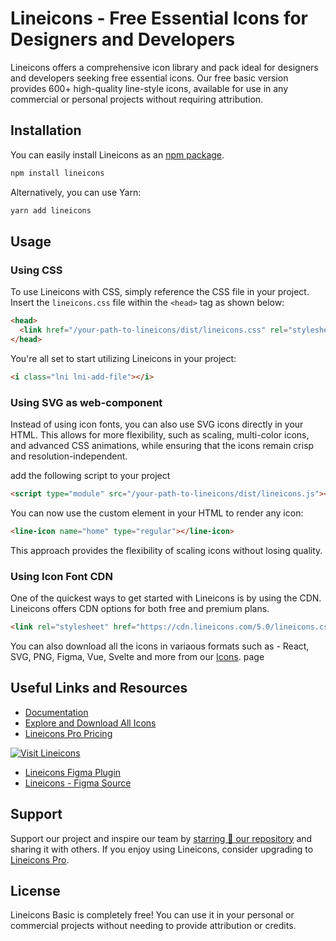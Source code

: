 # Lineicons - Free Essential Icons for Designers and Developers

Lineicons offers a comprehensive icon library and pack ideal for designers and developers seeking free essential icons. Our free basic version provides 600+ high-quality line-style icons, available for use in any commercial or personal projects without requiring attribution.

## Installation

You can easily install Lineicons as an [npm package](https://www.npmjs.com/package/lineicons).

```bash
npm install lineicons
```

Alternatively, you can use Yarn:

```bash
yarn add lineicons
```

## Usage

### Using CSS

To use Lineicons with CSS, simply reference the CSS file in your project. Insert the `lineicons.css` file within the `<head>` tag as shown below:

```html
<head>
  <link href="/your-path-to-lineicons/dist/lineicons.css" rel="stylesheet" />
</head>
```

You're all set to start utilizing Lineicons in your project:

```html
<i class="lni lni-add-file"></i>
```

### Using SVG as web-component

Instead of using icon fonts, you can also use SVG icons directly in your HTML. This allows for more flexibility, such as scaling, multi-color icons, and advanced CSS animations, while ensuring that the icons remain crisp and resolution-independent.

add the following script to your project

```html
<script type="module" src="/your-path-to-lineicons/dist/lineicons.js"></script>
```

You can now use the <svg-icon> custom element in your HTML to render any icon:

```html
<line-icon name="home" type="regular"></line-icon>
```

This approach provides the flexibility of scaling icons without losing quality.

### Using Icon Font CDN

One of the quickest ways to get started with Lineicons is by using the CDN. Lineicons offers CDN options for both free and premium plans.

```html
<link rel="stylesheet" href="https://cdn.lineicons.com/5.0/lineicons.css" />
```

You can also download all the icons in variaous formats such as - React, SVG, PNG, Figma, Vue, Svelte and more from our [Icons](https://lineicons.com/icons). page

## Useful Links and Resources

- [Documentation](https://lineicons.com/docs)
- [Explore and Download All Icons](https://lineicons.com/)
- [Lineicons Pro Pricing](https://lineicons.com/pricing)

[![Visit Lineicons](https://cdn.pimjo.com/lineicons-5.jpg)](https://lineicons.com/)

- [Lineicons Figma Plugin](https://www.figma.com/community/plugin/1217738304122072948/Lineicons)
- [Lineicons - Figma Source](https://www.figma.com/community/file/1198194066179400874)

## Support

Support our project and inspire our team by [starring 🌟 our repository](https://github.com/LineiconsHQ/Lineicons) and sharing it with others. If you enjoy using Lineicons, consider upgrading to [Lineicons Pro](https://lineicons.com/pro/).

## License

Lineicons Basic is completely free! You can use it in your personal or commercial projects without needing to provide attribution or credits.
